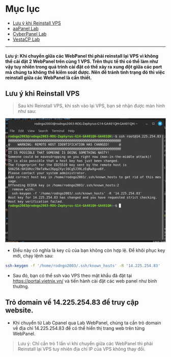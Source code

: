 # Mục lục

- [Lưu ý khi Reinstall VPS](#lưu-ý-khi-reinstall-vps)
- [aaPanel Lab](/Week1/LabWebPanel/aaPanel/README.md)
- [CyberPanel Lab](/Week1/LabWebPanel/CyberPanel_Lab/README.md)
- [VestaCP Lab](#vestacp-lab)

---

#### Lưu ý: Khi chuyển giữa các WebPanel thì phải reinstall lại VPS vì không thể cài đặt 2 WebPanel trên cùng 1 VPS. Trên thực tế thì có thể làm như vậy tuy nhiên trong quá trình cài đặt có thể xảy ra xung đột giữa các port mà chúng ta không thể kiểm soát được. Nên để tránh tình trạng đó thì việc reinstall giữa các WebPanel là cần thiết.

## **Lưu ý khi Reinstall VPS**

> Sau khi Reinstall VPS, khi ssh vào lại VPS, bạn sẽ nhận được màn hình như sau:

![Lab Web Panel](/Week1/LabWebPanel/reinstall.png)

- Điều này có nghĩa là key cũ của bạn không còn hợp lệ. Để khôi phục key mới, chạy lệnh sau:

```bash
ssh-keygen -f '/home/rodngo2003/.ssh/known_hosts' -R '14.225.254.83'
```
- Sau đó, bạn có thể ssh vào VPS theo mật khẩu đã đặt tại https://portal.vietnix.vn/ và tiến hành cài đặt các web panel như bình thường.


## **Trỏ domain về 14.225.254.83 để truy cập website.**
- Khi chuyển từ Lab Cpanel qua Lab WebPanel, chúng ta cần trỏ domain về địa chỉ 14.225.254.83 để có thể hiển thị trang web trên từng WebPanel.
> Lưu ý: Chỉ cần trỏ 1 lần vì khi chuyển giữa các WebPanel thì phải Reinstall lại VPS tuy nhiên địa chỉ IP của VPS không thay đổi.